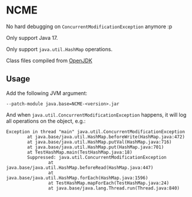 
# NCME

No hard debugging on `ConcurrentModificationException` anymore :p

Only support Java 17.

Only support `java.util.HashMap` operations.

Class files compiled from [OpenJDK](https://github.com/openjdk)

## Usage

Add the following JVM argument:
```
--patch-module java.base=NCME-<version>.jar
```

And when `java.util.ConcurrentModificationException` happens, it will log all operations on the object, e.g.:
```
Exception in thread "main" java.util.ConcurrentModificationException
        at java.base/java.util.HashMap.beforeWrite(HashMap.java:472)
        at java.base/java.util.HashMap.putVal(HashMap.java:716)
        at java.base/java.util.HashMap.put(HashMap.java:701)
        at TestHashMap.main(TestHashMap.java:18)
        Suppressed: java.util.ConcurrentModificationException
                at java.base/java.util.HashMap.beforeRead(HashMap.java:447)
                at java.base/java.util.HashMap.forEach(HashMap.java:1596)
                at TestHashMap.mapForEach(TestHashMap.java:24)
                at java.base/java.lang.Thread.run(Thread.java:840)
```
